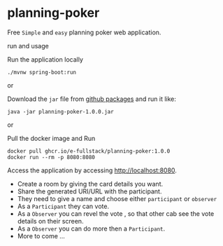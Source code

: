 # planning-poker

Free `Simple` and `easy` planning poker web application.

run and usage

Run the application locally

```shell
./mvnw spring-boot:run
```
or

Download the `jar` file from [github packages]() and run it like:
```shell
java -jar planning-poker-1.0.0.jar
```

or

Pull the docker image and Run

```shell
docker pull ghcr.io/e-fullstack/planning-poker:1.0.0
docker run --rm -p 8080:8080
```

Access the application by accessing [http://localhost:8080](http://localhost:8080).
- Create a room by giving the card details you want.
- Share the generated URI/URL with the participant.
- They need to give a name and choose either `participant` or `observer`
- As a `Participant` they can vote.
- As a `Observer` you can revel the vote , so that other cab see the vote details on their screen.
- As a `Observer` you can do more then a `Participant`.
- More to come ...